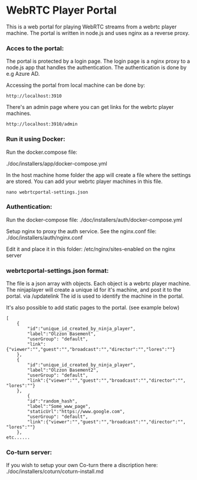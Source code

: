 # WebRTC Player Portal

This is a web portal for playing WebRTC streams from a webrtc player machine.
The portal is written in node.js and uses nginx as a reverse proxy.

### Acces to the portal:
The portal is protected by a login page.
The login page is a nginx proxy to a node.js app that handles the authentication.
The authentication is done by e.g Azure AD.

Accessing the portal from local machine can be done by:
```
http://localhost:3910
```

There's an admin page where you can get links for the webrtc player machines.
```
http://localhost:3910/admin
```

### Run it using Docker:

Run the docker.compose file: 

./doc/installers/app/docker-compose.yml

In the host machine home folder the app will create a file where the settings are stored. 
You can add your webrtc player machines in this file.

```
nano webrtcportal-settings.json
```

### Authentication:
Run the docker-compose file: ./doc/installers/auth/docker-compose.yml

Setup nginx to proxy the auth service. 
See the nginx.conf file: ./doc/installers/auth/nginx.conf 

Edit it and place it in this folder: /etc/nginx/sites-enabled on the nginx server

### webrtcportal-settings.json format:

The file is a json array with objects. Each object is a webrtc player machine.
The ninjaplayer will create a unique id for it's machine, and post it to the portal. via /updatelink
The id is used to identify the machine in the portal.

It's also possible to add static pages to the portal. (see example below)

```
[
    {
        "id":"unique_id_created_by_ninja_player",
        "label":"Olzzon Basement",
        "userGroup": "default",
        "link":{"viewer":"","guest":"","broadcast":"","director":"","lores":""}
    },
    {
        "id":"unique_id_created_by_ninja_player",
        "label":"Olzzon Basement2",
        "userGroup": "default",
        "link":{"viewer":"","guest":"","broadcast":"","director":"", "lores":""}
    },
        {
        "id":"random_hash",
        "label":"Some_www_page",
        "staticUrl":"https://www.google.com",
        "userGroup": "default",
        "link":{"viewer":"","guest":"","broadcast":"","director":"", "lores":""}
    },
etc......
```


### Co-turn server:
If you wish to setup your own Co-turn there a discription here:
./doc/installers/coturn/coturn-install.md

